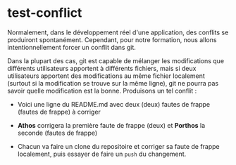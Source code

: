 # test-conflict

Normalement, dans le développement réel d'une application, des conflits se produiront spontanément. 
Cependant, pour notre formation, nous allons intentionnellement forcer un conflit dans git.

Dans la plupart des cas, git est capable de mélanger les modifications que différents utilisateurs 
apportent à différents fichiers, mais si deux utilisateurs apportent des modifications au même fichier 
localement (surtout si la modification se trouve sur la même ligne), git ne pourra pas savoir quelle 
modification est la bonne. Produisons un tel conflit :

- Voici une ligne du README.md avec deux (deux) fautes de frappe (fautes de frappe) à corriger

- **Athos** corrigera la première faute de frappe (deux) et **Porthos** la seconde (fautes de frappe) 

- Chacun va faire un clone du repositoire et corriger sa faute de frappe localement, puis essayer de 
faire un `push` du changement. 
